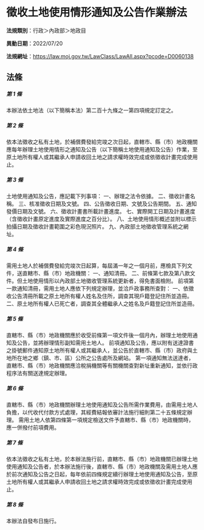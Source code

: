 # 徵收土地使用情形通知及公告作業辦法

**法規類別**：行政＞內政部＞地政目

**異動日期**：2022/07/20  

**法規網址**：https://law.moj.gov.tw/LawClass/LawAll.aspx?pcode=D0060138





## 法條
##### 第 1 條
本辦法依土地法（以下簡稱本法）第二百十九條之一第四項規定訂定之。


##### 第 2 條
依本法徵收之私有土地，於補償費發給完竣之次日起，直轄市、縣（市）地政機關應每年辦理土地使用情形之通知及公告（以下簡稱土地使用通知及公告）作業，至原土地所有權人或其繼承人申請收回土地之請求權時效完成或依徵收計畫完成使用止。


##### 第 3 條
土地使用通知及公告，應記載下列事項：
一、辦理之法令依據。
二、徵收計畫名稱。
三、核准徵收日期及文號。
四、公告徵收日期、文號及公告期間。
五、通知發價日期及文號。
六、徵收計畫書所載計畫進度。
七、實際開工日期及計畫進度（含徵收計畫原定進度及實際進度之百分比）。
八、土地使用情形概述並附以標示拍攝日期及徵收計畫範圍之彩色現況照片。
九、內政部土地徵收管理系統之網址。


##### 第 4 條
需用土地人於補償費發給完竣次日起算，每屆滿一年之一個月前，應檢具下列文件，送直轄市、縣（市）地政機關：
一、通知清冊。
二、前條第七款及第八款文件。但土地使用情形以內政部土地徵收管理系統更新者，得免書面檢附。
前項第一款通知清冊，需用土地人應依下列規定辦理，並洽戶政事務所查對：
一、依徵收公告清冊所載之原土地所有權人姓名及住所，調查其現戶籍登記住所並造冊。
二、原土地所有權人已死亡者，調查其全體繼承人之姓名及戶籍登記住所並造冊。


##### 第 5 條
直轄市、縣（市）地政機關應於收受前條第一項文件後一個月內，辦理土地使用通知及公告，並將辦理情形副知需用土地人。
前項通知及公告，應以附有送達證書之掛號郵件通知原土地所有權人或其繼承人，並公告於直轄市、縣（市）政府與土地所在地之鄉（鎮、市、區）公所之公告處所及網站。
第一項通知無法送達者，直轄市、縣（市）地政機關應洽稅捐機關等有關機關查對新址重新通知，並依行政程序法有關送達規定辦理。


##### 第 6 條
直轄市、縣（市）地政機關辦理土地使用通知及公告所需作業費用，由需用土地人負擔，以代收代付款方式處理，其經費結報依審計法施行細則第二十五條規定辦理。
需用土地人依第四條第一項規定檢送文件予直轄市、縣（市）地政機關時，應一併撥付前項費用。


##### 第 7 條
依本法徵收之私有土地，於本辦法施行前，直轄市、縣（市）地政機關已辦理土地使用通知及公告者，於本辦法施行後，直轄市、縣（市）地政機關及需用土地人應於前次通知及公告之日起，每年依前四條規定續行辦理土地使用通知及公告，至原土地所有權人或其繼承人申請收回土地之請求權時效完成或依徵收計畫完成使用止。


##### 第 8 條
本辦法自發布日施行。



